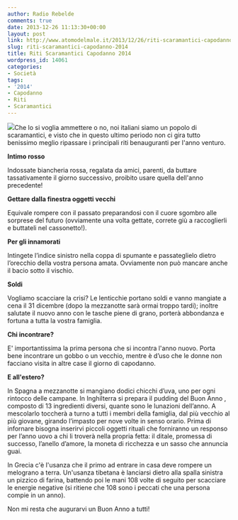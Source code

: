 ```yaml
---
author: Radio Rebelde
comments: true
date: 2013-12-26 11:13:30+00:00
layout: post
link: http://www.atomodelmale.it/2013/12/26/riti-scaramantici-capodanno-2014/
slug: riti-scaramantici-capodanno-2014
title: Riti Scaramantici Capodanno 2014
wordpress_id: 14061
categories:
- Società
tags:
- '2014'
- Capodanno
- Riti
- Scaramantici
---
```


![](http://www.atomodelmale.it/wp-content/uploads/2013/12/serata-capodanno-2014-600x450-300x225.jpg)Che lo si voglia ammettere o no, noi italiani siamo un popolo di scaramantici, e visto che in questo ultimo periodo non ci gira tutto benissimo meglio ripassare i principali riti benauguranti per l'anno venturo.

**Intimo rosso**

Indossate biancheria rossa, regalata da amici, parenti, da buttare tassativamente il giorno successivo, proibito usare quella dell'anno precedente!

**Gettare dalla finestra oggetti vecchi**

Equivale rompere con il passato preparandosi con il cuore sgombro alle sorprese del futuro (ovviamente una volta gettate, correte giù a raccoglierli e buttateli nel cassonetto!).

**Per gli innamorati**

Intingete l’indice sinistro nella coppa di spumante e passateglielo dietro l’orecchio della vostra persona amata. Ovviamente non può mancare anche il bacio sotto il vischio.

**Soldi**

Vogliamo scacciare la crisi? Le lenticchie portano soldi e vanno mangiate a cena il 31 dicembre (dopo la mezzanotte sarà ormai troppo tardi); inoltre salutate il nuovo anno con le tasche piene di grano, porterà abbondanza e fortuna a tutta la vostra famiglia.

**Chi incontrare?**

E' importantissima la prima persona che si incontra l'anno nuovo. Porta bene incontrare un gobbo o un vecchio, mentre è d’uso che le donne non facciano visita in altre case il giorno di capodanno.



**E all'estero?**

In Spagna a mezzanotte si mangiano dodici chicchi d’uva, uno per ogni rintocco delle campane. In Inghilterra si prepara il pudding del Buon Anno , composto di 13 ingredienti diversi, quante sono le lunazioni dell’anno. A mescolarlo toccherà a turno a tutti i membri della famiglia, dal più vecchio al più giovane, girando l’impasto per nove volte in senso orario. Prima di infornare bisogna inserirvi piccoli oggetti rituali che forniranno un responso per l’anno uovo a chi li troverà nella propria fetta: il ditale, promessa di successo, l’anello d’amore, la moneta di ricchezza e un sasso che annuncia guai.

In Grecia c'è l'usanza che il primo ad entrare in casa deve rompere un melograno a terra.
Un'usanza tibetana è lanciarsi dietro alla spalla sinistra un pizzico di farina, battendo poi le mani 108 volte di seguito per scacciare le energie negative (si ritiene che 108 sono i peccati che una persona compie in un anno).

Non mi resta che augurarvi un Buon Anno a tutti!
